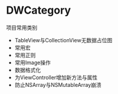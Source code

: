 # DWCategory
项目常用类别

- TableView与CollectionView无数据占位图
- 常用宏
- 常用正则
- 常用Image操作
- 数据格式化
- 为ViewController增加新方法与属性
- 防止NSArray与NSMutableArray崩溃
